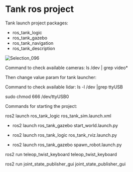 # Tank ros project

Tank launch project packages:
- ros_tank_logic
- ros_tank_gazebo
- ros_tank_navigation
- ros_tank_description

![Selection_096](https://user-images.githubusercontent.com/23004657/209576988-321a2a82-18bd-4550-98bb-9a9118b5310c.png)


Command to check available cameras:
ls /dev | grep video*

Then change value param for tank launcher:
<param name="video_device" value="/dev/video4" />

Command to check available lidar:
ls -l /dev |grep ttyUSB

sudo chmod 666 /dev/ttyUSB0

Commands for starting the project:

ros2 launch ros_tank_logic ros_tank_sim.launch.xml
<!-- Spawn world in gazebo running sim -->
- ros2 launch ros_tank_gazebo start_world.launch.py
<!-- Publish URDF file in robot_description topic and launch rviz -->
- ros2 launch ros_tank_logic ros_tank_rviz.launch.py
<!-- Read robot_description and spawn in gazebo running sim -->
- ros2 launch ros_tank_gazebo spawn_robot.launch.py

ros2 run teleop_twist_keyboard teleop_twist_keyboard

ros2 run joint_state_publisher_gui joint_state_publisher_gui
